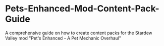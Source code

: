 # Pets-Enhanced-Mod-Content-Pack-Guide
A comprehensive guide on how to create content packs for the Stardew Valley mod "Pet's Enhanced - A Pet Mechanic Overhaul"
